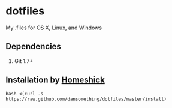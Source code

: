 dotfiles
========

My .files for OS X, Linux, and Windows

## Dependencies

1. Git 1.7+

## Installation by [Homeshick][0]

`bash <(curl -s https://raw.github.com/dansomething/dotfiles/master/install)`

[0]: https://github.com/andsens/homeshick
